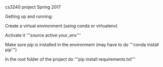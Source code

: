 cs3240 project Spring 2017

Getting up and running:

Create a virtual environment (using conda or virtualenv)

Activate it '''source active your_env'''

Make sure pip is installed in the environment (may have to do '''conda install pip''')

In the root folder of the project do '''pip install requirements.txt'''


